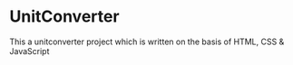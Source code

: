 # UnitConverter
This a unitconverter project which is written on the basis of HTML, CSS & JavaScript
